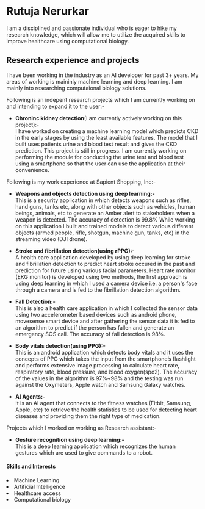 <h1> Rutuja Nerurkar </h1>
I am a disciplined and passionate individual who is eager to hike my research knowledge, which will allow me to utilize the acquired skills to improve healthcare using computational biology.

<h2> Research experience and projects </h2>
I have been working in the industry as an AI developer for past 3+ years. My areas of working is maininly machine learning and deep learning. I am mainly into researching computaional biology solutions. <p></p>

Following is an indepent research projects which I am currently working on and intending to expand it to the user:-
<ul>
<p>
<li><b>Chroninc kidney detection</b>(I am currently actively working on this project):- </li>  I have worked on creating a machine learning model which predicts CKD in the early stages by using the least available features. The model that I built uses patients urine and blood test result and gives the CKD prediction. This project is still in progress. I am currently working on performing the module for conducting the urine test and blood test using a smartphone so that the user can use the application at their convenience. </p>
</ul>

Following is my work experience at Sapient Shopping, Inc:-
<p>
<ul><li><b> Weapons and objects detection using deep learning:-</b> </li> This is a security application in which detects weapons such as rifles, hand guns, tanks etc, along with other objects such as vehicles, human beings, animals, etc to generate an Amber alert to  stakeholders when a weapon is detected. The accuracy of detection is 99.8% While working on this application I built and trained models to detect various different objects (armed people, rifle, shotgun, machine gun, tanks, etc) in the streaming video (DJI drone).</p>
<p>
<li><b> Stroke and fibrillation detection(using rPPG):- </b></li> A health care application developed by using deep learning for stroke and fibrillation detection to predict heart stroke occured in the past and prediction for future using various facial parameters. Heart rate monitor (EKG monitor) is developed using two methods, the first approach is using deep learning in which I used a camera device i.e. a person's face through a camera and is fed to the fibrillation detection algorithm. </p>
<p>
<li><b> Fall Detection:- </b></li> This is also a health care application in which I collected the sensor data using two accelerometer based devices such as android phone, movesense smart device and after gathering the sensor data it is fed to an algorithm to predict if the person has fallen and generate an emergency SOS call. The accuracy of fall detection is 98%. </p>
<p>
<li><b> Body vitals detection(using PPG):- </b></li> This is an android application which detects body vitals and it uses the concepts of PPG which takes the input from the smartphone’s flashlight and performs extensive image processing to calculate heart rate, respiratory rate, blood pressure, and blood oxygen(spo2). The accuracy of the values in the algorithm is 97%~98% and the testing was run against the Oxymeters, Apple watch and Samsung Galaxy watches. </p>
<p>
<li><b> AI Agents:- </b></li> It is an AI agent that connects to the fitness watches (Fitbit, Samsung, Apple, etc) to retrieve the health statistics to be used for detecting heart diseases and providing them the right type of medication. </p>
</ul>

Projects which I worked on working as Research assistant:-
<ul>
<p>
<li><b>Gesture recognition using deep learning:-</b></li> This is a deep learning application which recognizes the human gestures which are used to give commands to a robot. </p>
</ul>

<h4> Skills and Interests </h4>
<li>Machine Learning</li>
<li>Artificial Intelligence</li>
<li>Healthcare access</li>
<li>Computational biology</li>
